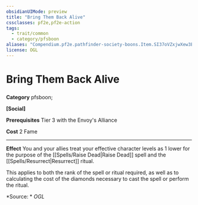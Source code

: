 ```yaml
---
obsidianUIMode: preview
title: "Bring Them Back Alive"
cssclasses: pf2e,pf2e-action
tags:
  - trait/common
  - category/pfsboon
aliases: "Compendium.pf2e.pathfinder-society-boons.Item.SI37oVZxjwXew3E4"
license: OGL
---
```

# Bring Them Back Alive

### 

**Category** pfsboon; 




**\[Social\]**

**Prerequisites** Tier 3 with the Envoy's Alliance

**Cost** 2 Fame

* * *

**Effect** You and your allies treat your effective character levels as 1 lower for the purpose of the [[Spells/Raise Dead|Raise Dead]] spell and the [[Spells/Resurrect|Resurrect]] ritual.

This applies to both the rank of the spell or ritual required, as well as to calculating the cost of the diamonds necessary to cast the spell or perform the ritual.

*Source: *
*OGL*